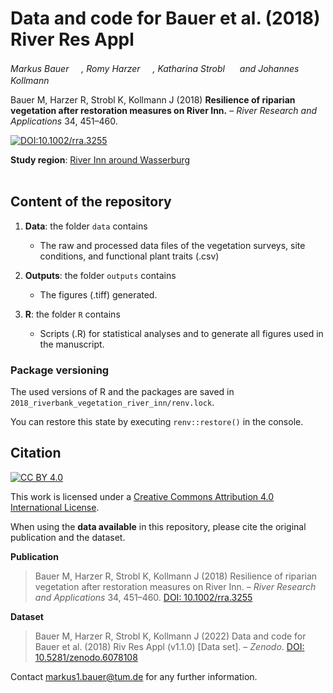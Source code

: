 # Data and code for Bauer et al. (2018) River Res Appl

_Markus Bauer <a href="https://orcid.org/0000-0001-5372-4174"><img src="https://info.orcid.org/wp-content/uploads/2019/11/orcid_16x16.png" width="16" height = "16"></a>, Romy Harzer <a href="https://orcid.org/0000-0001-9186-5349"><img src="https://info.orcid.org/wp-content/uploads/2019/11/orcid_16x16.png" width="16" height = "16"></a>, Katharina Strobl <a href="https://orcid.org/0000-0002-2380-201X"><img src="https://info.orcid.org/wp-content/uploads/2019/11/orcid_16x16.png" width="16" height = "16"></a> and Johannes Kollmann <a href="https://orcid.org/0000-0002-4990-3636"><img src="https://info.orcid.org/wp-content/uploads/2019/11/orcid_16x16.png" width="16" height = "16"></a>_  

Bauer M, Harzer R, Strobl K, Kollmann J (2018) __Resilience of riparian vegetation after restoration measures on River Inn.__ &ndash; *River Research and Applications* 34, 451&ndash;460.

[![DOI:10.1002/rra.3255](http://img.shields.io/badge/DOI-10.1002/rra.3255-informational.svg)](https://doi.org/10.1002/rra.3255)

**Study region**: [River Inn around Wasserburg](https://www.openstreetmap.org/#map=11/48.0035/12.1653)
<br>
<br>
## Content of the repository

1. __Data__: the folder `data` contains  
    * The raw and processed data files of the vegetation surveys, site conditions, and functional plant traits (.csv) 
    
3. __Outputs__: the folder `outputs` contains  
    * The figures (.tiff) generated.
    
4. __R__: the folder `R` contains  
    * Scripts (.R) for statistical analyses and to generate all figures used in the manuscript.

### Package versioning

The used versions of R and the packages are saved in `2018_riverbank_vegetation_river_inn/renv.lock`.

You can restore this state by executing `renv::restore()` in the console.

## Citation

[![CC BY 4.0][cc-by-shield]][cc-by]

This work is licensed under a
[Creative Commons Attribution 4.0 International License][cc-by].

[cc-by]: http://creativecommons.org/licenses/by/4.0/
[cc-by-shield]: https://img.shields.io/badge/License-CC%20BY%204.0-lightgrey.svg

When using the __data available__ in this repository, please cite the original publication and the dataset.  

**Publication**

> Bauer M, Harzer R, Strobl K, Kollmann J (2018) Resilience of riparian vegetation after restoration measures on River Inn. &ndash; *River Research and Applications* 34, 451&ndash;460. [DOI: 10.1002/rra.3255](https://doi.org/10.1002/rra.3255)

**Dataset**

> Bauer M, Harzer R, Strobl K, Kollmann J (2022) Data and code for Bauer et al. (2018) Riv Res Appl (v1.1.0) [Data set]. &ndash; *Zenodo*. [DOI: 10.5281/zenodo.6078108](https://doi.org/10.5281/zenodo.6078108)

Contact markus1.bauer@tum.de for any further information.  
